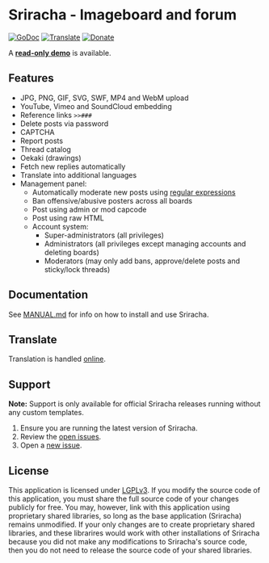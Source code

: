 # Sriracha - Imageboard and forum
[![GoDoc](https://codeberg.org/tslocum/godoc-static/raw/branch/main/badge.svg)](https://pkg.go.dev/codeberg.org/tslocum/sriracha#section-documentation)
[![Translate](https://translate.codeberg.org/widget/sriracha/sriracha/svg-badge.svg)](https://translate.codeberg.org/projects/sriracha/sriracha/)
[![Donate](https://img.shields.io/liberapay/receives/rocket9labs.com.svg?logo=liberapay)](https://liberapay.com/rocket9labs.com)

A [**read-only demo**](https://sriracha.rocket9labs.com/img/) is available.

## Features

- JPG, PNG, GIF, SVG, SWF, MP4 and WebM upload
- YouTube, Vimeo and SoundCloud embedding
- Reference links `>>###`
- Delete posts via password
- CAPTCHA
- Report posts
- Thread catalog
- Oekaki (drawings)
- Fetch new replies automatically
- Translate into additional languages
- Management panel:
  - Automatically moderate new posts using [regular expressions](https://en.wikipedia.org/wiki/Regular_expression)
  - Ban offensive/abusive posters across all boards
  - Post using admin or mod capcode
  - Post using raw HTML
  - Account system:
    - Super-administrators (all privileges)
    - Administrators (all privileges except managing accounts and deleting boards)
    - Moderators (may only add bans, approve/delete posts and sticky/lock threads)

## Documentation

See [MANUAL.md](https://codeberg.org/tslocum/sriracha/src/branch/main/MANUAL.md)
for info on how to install and use Sriracha.

## Translate

Translation is handled [online](https://translate.codeberg.org/projects/sriracha/sriracha/).

## Support

**Note:** Support is only available for official Sriracha releases running without any custom templates.

  1. Ensure you are running the latest version of Sriracha.
  2. Review the [open issues](https://codeberg.org/tslocum/sriracha/issues).
  3. Open a [new issue](https://codeberg.org/tslocum/sriracha/issues/new).

## License

This application is licensed under [LGPLv3](https://codeberg.org/tslocum/sriracha/src/branch/main/LICENSE).
If you modify the source code of this application, you must share the full
source code of your changes publicly for free. You may, however, link with this
application using proprietary shared libraries, so long as the base application
(Sriracha) remains unmodified. If your only changes are to create proprietary
shared libraries, and these librarires would work with other installations of
Sriracha because you did not make any modifications to Sriracha's source code,
then you do not need to release the source code of your shared libraries.
